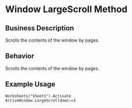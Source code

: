 # Window LargeScroll Method

## Business Description
Scrolls the contents of the window by pages.

## Behavior
Scrolls the contents of the window by pages.

## Example Usage
```vba
Worksheets("Sheet1").Activate 
ActiveWindow.LargeScrolldown:=3
```